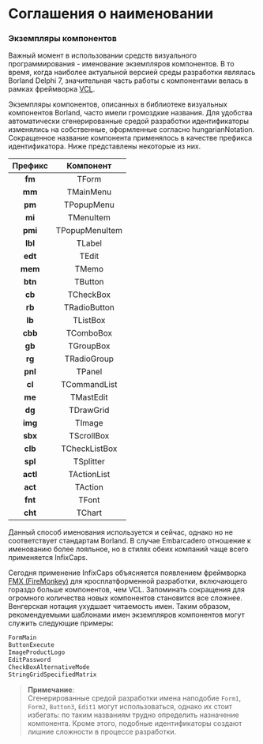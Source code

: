 # Соглашения о наименовании

### Экземпляры компонентов

Важный момент в использовании средств визуального программирования - именование экземпляров компонентов. В то время, когда наиболее актуальной версией среды разработки являлась Borland Delphi 7, значительная часть работы с компонентами велась в рамках фреймворка [VCL](https://ru.wikipedia.org/wiki/Visual_Component_Library).

Экземпляры компонентов, описанных в библиотеке визуальных компонентов Borland, часто имели громоздкие названия. Для удобства автоматически сгенерированные средой разработки идентификаторы изменялись на собственные, оформленные согласно hungarianNotation. Сокращенное название компонента применялось в качестве префикса идентификатора. Ниже представлены некоторые из них.

| Префикс | Компонент |
| :---: | :---: |
| **fm** | TForm |
| **mm** | TMainMenu |
| **pm** | TPopupMenu |
| **mi** | TMenuItem |
| **pmi** | TPopupMenuItem |
| **lbl** | TLabel |
| **edt** | TEdit |
| **mem** | TMemo |
| **btn** | TButton |
| **cb** | TCheckBox |
| **rb** | TRadioButton |
| **lb** | TListBox |
| **cbb** | TComboBox |
| **gb** | TGroupBox |
| **rg** | TRadioGroup |
| **pnl** | TPanel |
| **cl** | TCommandList |
| **me** | TMastEdit |
| **dg** | TDrawGrid |
| **img** | TImage |
| **sbx** | TScrollBox |
| **clb** | TCheckListBox |
| **spl** | TSplitter |
| **actl** | TActionList |
| **act** | TAction |
| **fnt** | TFont |
| **cht** | TChart |

Данный способ именования используется и сейчас, однако но не соответствует стандартам Borland. В случае Embarcadero отношение к именованию более лояльное, но в стилях обеих компаний чаще всего применяется InfixCaps.

Сегодня применение InfixCaps объясняется появлением фреймворка [FMX \(FireMonkey\)](https://ru.wikipedia.org/wiki/FireMonkey) для кросплатформенной разработки, включающего гораздо больше компонентов, чем VCL. Запоминать сокращения для огромного количества новых компонентов становится все сложнее. Венгерская нотация ухудшает читаемость имен. Таким образом, рекомендуемыми шаблонами имен экземпляров компонентов могут служить следующие примеры:

```Pascal
FormMain
ButtonExecute
ImageProductLogo
EditPassword
CheckBoxAlternativeMode
StringGridSpecifiedMatrix
```

> **Примечание**:  
> Сгенерированные средой разработки имена наподобие `Form1`, `Form2`, `Button3`, `Edit1` могут использоваться, однако их стоит избегать: по таким названиям трудно определить назначение компонента. Кроме этого, подобные идентификаторы создают лишние сложности в процессе разработки.



